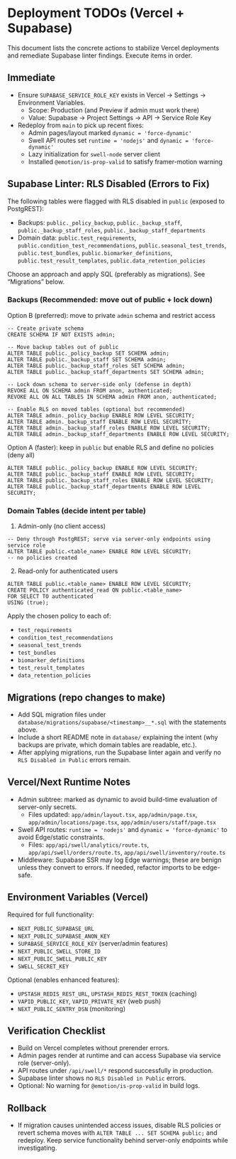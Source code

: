 # Deployment TODOs (Vercel + Supabase)

This document lists the concrete actions to stabilize Vercel deployments and remediate Supabase linter findings. Execute items in order.

## Immediate

- Ensure `SUPABASE_SERVICE_ROLE_KEY` exists in Vercel → Settings → Environment Variables.
  - Scope: Production (and Preview if admin must work there)
  - Value: Supabase → Project Settings → API → Service Role Key
- Redeploy from `main` to pick up recent fixes:
  - Admin pages/layout marked `dynamic = 'force-dynamic'`
  - Swell API routes set `runtime = 'nodejs'` and `dynamic = 'force-dynamic'`
  - Lazy initialization for `swell-node` server client
  - Installed `@emotion/is-prop-valid` to satisfy framer-motion warning

## Supabase Linter: RLS Disabled (Errors to Fix)

The following tables were flagged with RLS disabled in `public` (exposed to PostgREST):

- Backups: `public._policy_backup`, `public._backup_staff`, `public._backup_staff_roles`, `public._backup_staff_departments`
- Domain data: `public.test_requirements`, `public.condition_test_recommendations`, `public.seasonal_test_trends`, `public.test_bundles`, `public.biomarker_definitions`, `public.test_result_templates`, `public.data_retention_policies`

Choose an approach and apply SQL (preferably as migrations). See “Migrations” below.

### Backups (Recommended: move out of public + lock down)

Option B (preferred): move to private `admin` schema and restrict access

```
-- Create private schema
CREATE SCHEMA IF NOT EXISTS admin;

-- Move backup tables out of public
ALTER TABLE public._policy_backup SET SCHEMA admin;
ALTER TABLE public._backup_staff SET SCHEMA admin;
ALTER TABLE public._backup_staff_roles SET SCHEMA admin;
ALTER TABLE public._backup_staff_departments SET SCHEMA admin;

-- Lock down schema to server-side only (defense in depth)
REVOKE ALL ON SCHEMA admin FROM anon, authenticated;
REVOKE ALL ON ALL TABLES IN SCHEMA admin FROM anon, authenticated;

-- Enable RLS on moved tables (optional but recommended)
ALTER TABLE admin._policy_backup ENABLE ROW LEVEL SECURITY;
ALTER TABLE admin._backup_staff ENABLE ROW LEVEL SECURITY;
ALTER TABLE admin._backup_staff_roles ENABLE ROW LEVEL SECURITY;
ALTER TABLE admin._backup_staff_departments ENABLE ROW LEVEL SECURITY;
```

Option A (faster): keep in `public` but enable RLS and define no policies (deny all)

```
ALTER TABLE public._policy_backup ENABLE ROW LEVEL SECURITY;
ALTER TABLE public._backup_staff ENABLE ROW LEVEL SECURITY;
ALTER TABLE public._backup_staff_roles ENABLE ROW LEVEL SECURITY;
ALTER TABLE public._backup_staff_departments ENABLE ROW LEVEL SECURITY;
```

### Domain Tables (decide intent per table)

1) Admin-only (no client access)

```
-- Deny through PostgREST; serve via server-only endpoints using service role
ALTER TABLE public.<table_name> ENABLE ROW LEVEL SECURITY;
-- no policies created
```

2) Read-only for authenticated users

```
ALTER TABLE public.<table_name> ENABLE ROW LEVEL SECURITY;
CREATE POLICY authenticated_read ON public.<table_name>
FOR SELECT TO authenticated
USING (true);
```

Apply the chosen policy to each of:

- `test_requirements`
- `condition_test_recommendations`
- `seasonal_test_trends`
- `test_bundles`
- `biomarker_definitions`
- `test_result_templates`
- `data_retention_policies`

## Migrations (repo changes to make)

- Add SQL migration files under `database/migrations/supabase/<timestamp>__*.sql` with the statements above.
- Include a short README note in `database/` explaining the intent (why backups are private, which domain tables are readable, etc.).
- After applying migrations, run the Supabase linter again and verify no `RLS Disabled in Public` errors remain.

## Vercel/Next Runtime Notes

- Admin subtree: marked as dynamic to avoid build-time evaluation of server-only secrets.
  - Files updated: `app/admin/layout.tsx`, `app/admin/page.tsx`, `app/admin/locations/page.tsx`, `app/admin/users/staff/page.tsx`
- Swell API routes: `runtime = 'nodejs'` and `dynamic = 'force-dynamic'` to avoid Edge/static constraints.
  - Files: `app/api/swell/analytics/route.ts`, `app/api/swell/orders/route.ts`, `app/api/swell/inventory/route.ts`
- Middleware: Supabase SSR may log Edge warnings; these are benign unless they convert to errors. If needed, refactor imports to be edge-safe.

## Environment Variables (Vercel)

Required for full functionality:

- `NEXT_PUBLIC_SUPABASE_URL`
- `NEXT_PUBLIC_SUPABASE_ANON_KEY`
- `SUPABASE_SERVICE_ROLE_KEY` (server/admin features)
- `NEXT_PUBLIC_SWELL_STORE_ID`
- `NEXT_PUBLIC_SWELL_PUBLIC_KEY`
- `SWELL_SECRET_KEY`

Optional (enables enhanced features):

- `UPSTASH_REDIS_REST_URL`, `UPSTASH_REDIS_REST_TOKEN` (caching)
- `VAPID_PUBLIC_KEY`, `VAPID_PRIVATE_KEY` (web push)
- `NEXT_PUBLIC_SENTRY_DSN` (monitoring)

## Verification Checklist

- Build on Vercel completes without prerender errors.
- Admin pages render at runtime and can access Supabase via service role (server-only).
- API routes under `/api/swell/*` respond successfully in production.
- Supabase linter shows no `RLS Disabled in Public` errors.
- Optional: No warning for `@emotion/is-prop-valid` in build logs.

## Rollback

- If migration causes unintended access issues, disable RLS policies or revert schema moves with `ALTER TABLE ... SET SCHEMA public;` and redeploy. Keep service functionality behind server-only endpoints while investigating.
